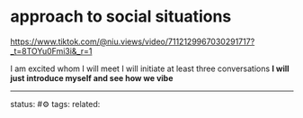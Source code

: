 # approach to social situations
https://www.tiktok.com/@niu.views/video/7112129967030291717?_t=8TOYu0Fmi3i&_r=1

I am excited whom I will meet
I will initiate at least three conversations
**I will just introduce myself and see how we vibe**


---
status: #⚙️ 
tags: 
related: 
